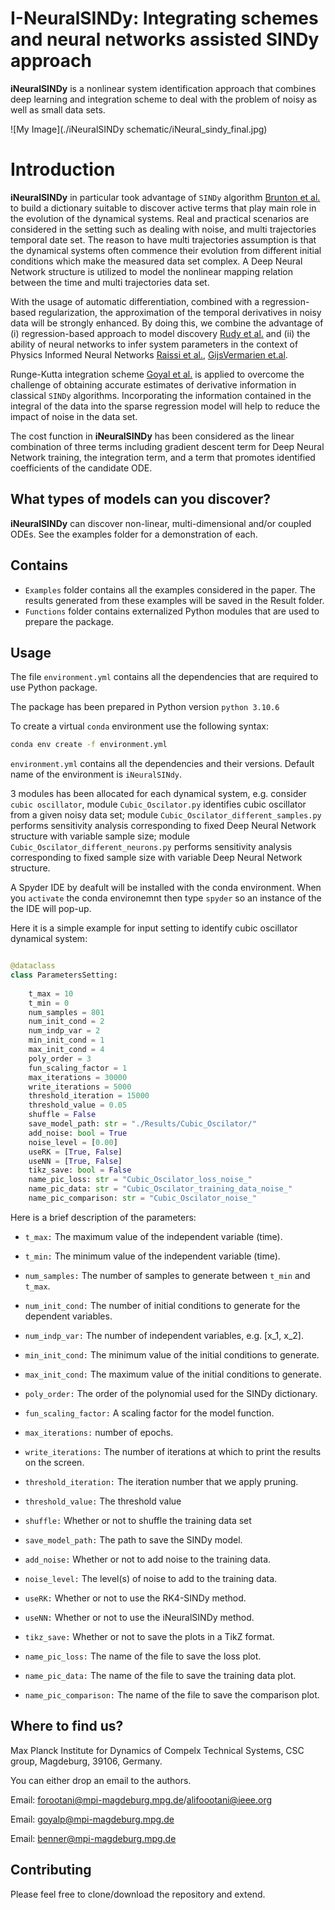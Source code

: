 # I-NeuralSINDy: Integrating schemes and neural networks assisted SINDy approach

**iNeuralSINDy** is a nonlinear system identification approach that combines deep learning and integration scheme to deal with the problem of noisy as well as small data sets.

![My Image](./iNeuralSINDy schematic/iNeural_sindy_final.jpg)





# Introduction
**iNeuralSINDy** in particular took advantage of `SINDy` algorithm [Brunton et al.](https://www.pnas.org/doi/10.1073/pnas.1517384113) to build a dictionary suitable to discover active terms that play main role in the evolution of the dynamical systems. Real and practical scenarios are considered in the setting such as dealing with noise, and multi trajectories temporal date set. The reason to have multi trajectories assumption is that the dynamical systems often commence their evolution from different initial conditions which make the measured data set complex. A Deep Neural Network structure is utilized to model the nonlinear mapping relation between the time and multi trajectories data set.

With the usage of automatic differentiation, combined with a regression-based regularization, the approximation of the temporal derivatives in noisy data will be strongly enhanced. By doing this, we combine the advantage of (i) regression-based approach to model discovery [Rudy et al.](https://www.science.org/doi/10.1126/sciadv.1602614) and (ii) the ability of neural networks to infer system parameters in the context of Physics Informed Neural Networks [Raissi et al.](https://www.sciencedirect.com/science/article/pii/S0021999118307125), [GijsVermarien et.al](https://github.com/PhIMaL/DeePyMoD).


Runge-Kutta integration scheme [Goyal et al.](https://royalsocietypublishing.org/doi/full/10.1098/rspa.2021.0883) is applied to overcome the challenge of obtaining accurate estimates of derivative information in classical `SINDy` algorithms. Incorporating the information contained in the integral of the data into the sparse regression model will help to reduce the impact of noise in the data set. 

The cost function in **iNeuralSINDy** has been considered as the linear combination of three terms including gradient descent term for Deep Neural Network training, the integration term, and a term that promotes identified coefficients of the candidate ODE. 

## What types of models can you discover?
**iNeuralSINDy** can discover non-linear, multi-dimensional and/or coupled ODEs. See  the examples folder for a demonstration of each.

## Contains
- `Examples` folder contains all the examples considered in the paper. The results generated from these examples will be saved in the Result folder.
- `Functions` folder contains externalized Python modules that are used to prepare the package.

## Usage
The file `environment.yml` contains all the dependencies that are required to use Python package.

The package has been prepared in Python version `python 3.10.6` 

To create a virtual `conda` environment use the following syntax: 
```bash
conda env create -f environment.yml 
```
`environment.yml` contains all the dependencies and their versions. Default name of the environment is `iNeuralSINdy`.

3 modules has been allocated for each dynamical system, e.g. consider `cubic oscillator`, module `Cubic_Oscilator.py` identifies cubic oscillator from a given noisy data set; module `Cubic_Oscilator_different_samples.py` performs sensitivity analysis corresponding to fixed Deep Neural Network structure with variable sample size; module `Cubic_Oscilator_different_neurons.py` performs sensitivity analysis corresponding to fixed sample size with variable Deep Neural Network structure.


A Spyder IDE by deafult will be installed with the conda environment. When you `activate` the conda environemnt then type `spyder` so an instance of the the IDE will pop-up.



Here it is a simple example for input setting to identify cubic oscillator dynamical system:
```python

@dataclass
class ParametersSetting:
    
    t_max = 10
    t_min = 0
    num_samples = 801
    num_init_cond = 2
    num_indp_var = 2
    min_init_cond = 1
    max_init_cond = 4
    poly_order = 3
    fun_scaling_factor = 1
    max_iterations = 30000
    write_iterations = 5000
    threshold_iteration = 15000
    threshold_value = 0.05
    shuffle = False
    save_model_path: str = "./Results/Cubic_Oscilator/"
    add_noise: bool = True
    noise_level = [0.00]
    useRK = [True, False]
    useNN = [True, False]
    tikz_save: bool = False
    name_pic_loss: str = "Cubic_Oscilator_loss_noise_"
    name_pic_data: str = "Cubic_Oscilator_training_data_noise_"
    name_pic_comparison: str = "Cubic_Oscilator_noise_"
```

Here is a brief description of the parameters:
- `t_max:` The maximum value of the independent variable (time).
-  `t_min:` The minimum value of the independent variable (time).
-   `num_samples:` The number of samples to generate between `t_min` and `t_max`.
-    `num_init_cond:` The number of initial conditions to generate for the dependent variables.

- `num_indp_var:` The number of independent variables, e.g. [x_1, x_2].

- `min_init_cond:` The minimum value of the initial conditions to generate.
- `max_init_cond:` The maximum value of the initial conditions to generate.
- `poly_order:` The order of the polynomial used for the SINDy dictionary.
- `fun_scaling_factor:` A scaling factor for the model function.
- `max_iterations:` number of epochs.
- `write_iterations:` The number of iterations at which to print the results on the screen.
- `threshold_iteration:` The iteration number that we apply pruning.
- `threshold_value:` The threshold value 
- `shuffle:` Whether or not to shuffle the training data set 

- `save_model_path:` The path to save the SINDy model.
- `add_noise:` Whether or not to add noise to the training data.
- `noise_level:` The level(s) of noise to add to the training data.
- `useRK:` Whether or not to use the RK4-SINDy method.
- `useNN:` Whether or not to use the iNeuralSINDy method.
- `tikz_save:` Whether or not to save the plots in a TikZ format.
- `name_pic_loss:` The name of the file to save the loss plot.
- `name_pic_data:` The name of the file to save the training data plot.
- `name_pic_comparison:` The name of the file to save the comparison plot.

## Where to find us?

Max Planck Institute for Dynamics of Compelx Technical Systems, CSC group, Magdeburg, 39106, Germany.

You can either drop an email to the authors.

Email: forootani@mpi-magdeburg.mpg.de/alifoootani@ieee.org

Email: goyalp@mpi-magdeburg.mpg.de

Email: benner@mpi-magdeburg.mpg.de

## Contributing
Please feel free to clone/download the repository and extend.

